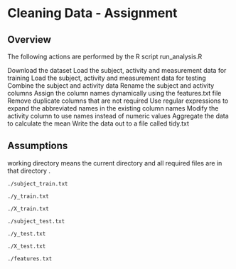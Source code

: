 # Cleaning Data - Assignment

## Overview
The following actions are performed by the R script run_analysis.R

Download the dataset
Load the subject, activity and measurement data for training
Load the subject, activity and measurement data for testing
Combine the subject and activity data
Rename the subject and activity columns
Assign the column names dynamically using the features.txt file
Remove duplicate columns that are not required
Use regular expressions to expand the abbreviated names in the existing column names
Modify the activity column to use names instead of numeric values
Aggregate the data to calculate the mean
Write the data out to a file called tidy.txt


## Assumptions

working directory means the current directory and all required files are in that directory
    .
    
    ./subject_train.txt
    
    ./y_train.txt
    
    ./X_train.txt
    
    ./subject_test.txt
    
    ./y_test.txt
    
    ./X_test.txt
    
    ./features.txt
    
 
